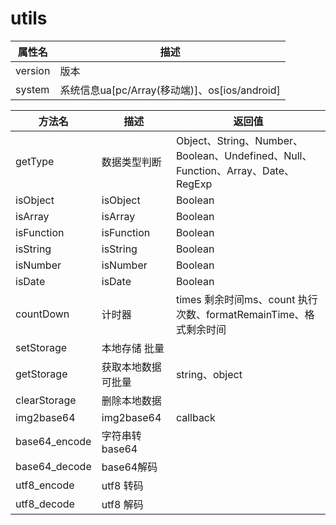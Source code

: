 # utils

属性名						|	描述 						
----------------------------|-----------------------------
version                     |   版本				
system	                    |   系统信息ua[pc/Array(移动端)]、os[ios/android]						



方法名						|	描述 						|	返回值
----------------------------|-------------------------------|-----------------
getType                     |   数据类型判断				|	Object、String、Number、Boolean、Undefined、Null、Function、Array、Date、RegExp
isObject                    |   isObject 					|	Boolean
isArray                     |   isArray  					|	Boolean
isFunction                  |   isFunction  				|	Boolean
isString                    |   isString  					|	Boolean
isNumber                    |   isNumber  					|	Boolean
isDate                      |   isDate  					|	Boolean
countDown                   |   计时器						| 	times 剩余时间ms、count 执行次数、formatRemainTime、格式剩余时间
setStorage                  |   本地存储 批量				| 
getStorage                  |   获取本地数据 可批量			| 	string、object
clearStorage                |   删除本地数据				| 
img2base64                  |   img2base64					|	callback
base64_encode               |   字符串转base64				|
base64_decode               |   base64解码					|
utf8_encode                 |   utf8 转码					|
utf8_decode                 |   utf8 解码					|	
